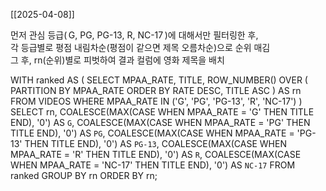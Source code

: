 [[2025-04-08]]

먼저 관심 등급( G, PG, PG-13, R, NC-17 )에 대해서만 필터링한 후,  
각 등급별로 평점 내림차순(평점이 같으면 제목 오름차순)으로 순위 매김  
그 후, rn(순위)별로 피벗하여 결과 컬럼에 영화 제목을 배치

WITH ranked AS (
  SELECT 
    MPAA_RATE,
    TITLE,
    ROW_NUMBER() OVER (
      PARTITION BY MPAA_RATE 
      ORDER BY RATE DESC, TITLE ASC
    ) AS rn
  FROM VIDEOS
  WHERE MPAA_RATE IN ('G', 'PG', 'PG-13', 'R', 'NC-17')
)
SELECT
  rn,
  COALESCE(MAX(CASE WHEN MPAA_RATE = 'G' THEN TITLE END), '0') AS `G`,
  COALESCE(MAX(CASE WHEN MPAA_RATE = 'PG' THEN TITLE END), '0') AS `PG`,
  COALESCE(MAX(CASE WHEN MPAA_RATE = 'PG-13' THEN TITLE END), '0') AS `PG-13`,
  COALESCE(MAX(CASE WHEN MPAA_RATE = 'R' THEN TITLE END), '0') AS `R`,
  COALESCE(MAX(CASE WHEN MPAA_RATE = 'NC-17' THEN TITLE END), '0') AS `NC-17`
FROM ranked
GROUP BY rn
ORDER BY rn;
